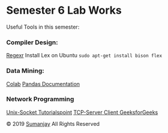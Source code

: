 # Semester 6 Lab Works
Useful Tools in this semester:

### Compiler Design:
[Regexr](https://regexr.com/)
Install Lex on Ubuntu `sudo apt-get install bison flex`

### Data Mining:
[Colab](https://colab.research.google.com/)
[Pandas Documentation](https://pandas.pydata.org/pandas-docs/stable/)

### Network Programming
[Unix-Socket Tutorialspoint](https://www.tutorialspoint.com/unix_sockets/)
[TCP-Server Client GeeksforGeeks](https://www.geeksforgeeks.org/tcp-server-client-implementation-in-c/)

© 2019 [Sumanjay](https://cyberboysumanjay.github.io)
All Rights Reserved

